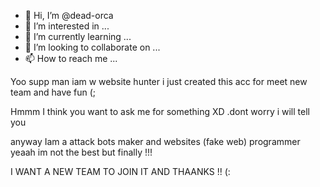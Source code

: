 - 👋 Hi, I’m @dead-orca
- 👀 I’m interested in ...
- 🌱 I’m currently learning ...
- 💞️ I’m looking to collaborate on ...
- 📫 How to reach me ...

<!---
dead-orca/dead-orca is a ✨ special ✨ repository because its `README.md` (this file) appears on your GitHub profile.
You can click the Preview link to take a look at your changes.
--->
Yoo supp man iam w website hunter i just created this acc for meet new team and have fun (; 

Hmmm I think you want to ask me for something XD .dont worry i will tell you 

anyway Iam a attack bots maker and websites (fake web) programmer yeaah im not the best but finally !!!

I WANT A NEW TEAM TO JOIN IT AND THAANKS !! (:


